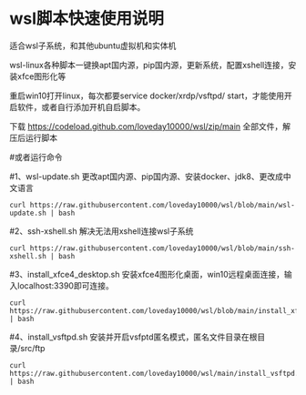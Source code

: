 # wsl脚本快速使用说明

适合wsl子系统，和其他ubuntu虚拟机和实体机

wsl-linux各种脚本一键换apt国内源，pip国内源，更新系统，配置xshell连接，安装xfce图形化等

重启win10打开linux，每次都要service docker/xrdp/vsftpd/ start，才能使用开启软件，或者自行添加开机自启脚本。


下载 https://codeload.github.com/loveday10000/wsl/zip/main 全部文件，解压后运行脚本

#或者运行命令


#1、wsl-update.sh 更改apt国内源、pip国内源、安装docker、jdk8、更改成中文语言

    curl https://raw.githubusercontent.com/loveday10000/wsl/blob/main/wsl-update.sh | bash

#2、ssh-xshell.sh 解决无法用xshell连接wsl子系统

    curl https://raw.githubusercontent.com/loveday10000/wsl/blob/main/ssh-xshell.sh | bash

#3、install_xfce4_desktop.sh 安装xfce4图形化桌面，win10远程桌面连接，输入localhost:3390即可连接。

    curl https://raw.githubusercontent.com/loveday10000/wsl/blob/main/install_xfce4_desktop.sh | bash

#4、install_vsftpd.sh 安装并开启vsfptd匿名模式，匿名文件目录在根目录/src/ftp

    curl https://raw.githubusercontent.com/loveday10000/wsl/main/install_vsftpd.sh | bash
  
